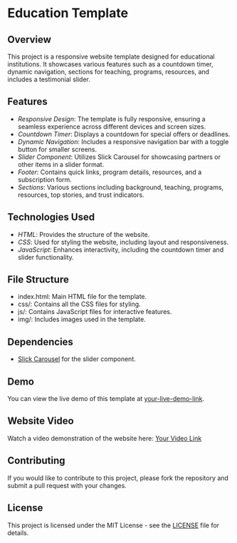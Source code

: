 
# Education Template

## Overview

This project is a responsive website template designed for educational institutions. It showcases various features such as a countdown timer, dynamic navigation, sections for teaching, programs, resources, and includes a testimonial slider.

## Features

- *Responsive Design*: The template is fully responsive, ensuring a seamless experience across different devices and screen sizes.
- *Countdown Timer*: Displays a countdown for special offers or deadlines.
- *Dynamic Navigation*: Includes a responsive navigation bar with a toggle button for smaller screens.
- *Slider Component*: Utilizes Slick Carousel for showcasing partners or other items in a slider format.
- *Footer*: Contains quick links, program details, resources, and a subscription form.
- *Sections*: Various sections including background, teaching, programs, resources, top stories, and trust indicators.

## Technologies Used

- *HTML*: Provides the structure of the website.
- *CSS*: Used for styling the website, including layout and responsiveness.
- *JavaScript*: Enhances interactivity, including the countdown timer and slider functionality.

## File Structure

- index.html: Main HTML file for the template.
- css/: Contains all the CSS files for styling.
- js/: Contains JavaScript files for interactive features.
- img/: Includes images used in the template.

## Dependencies

- [Slick Carousel](https://cdnjs.com/libraries/slick-carousel) for the slider component.

## Demo

You can view the live demo of this template at [your-live-demo-link](https://ifrahsarfraz.github.io/uni-landmark-edu/).

## Website Video

Watch a video demonstration of the website here: [Your Video Link](https://github.com/user-attachments/assets/06961e34-ecfe-49a7-94ef-bbb970d3acb3
)

## Contributing

If you would like to contribute to this project, please fork the repository and submit a pull request with your changes.

## License

This project is licensed under the MIT License - see the [LICENSE](LICENSE) file for details.
